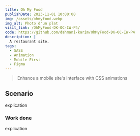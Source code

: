 ```yaml
---
title: Oh My Food
publishDate: 2023-11-01 10:00:00
img: /assets/ohmyfood.webp
img_alt: Photo d'un plat
visit_link: /OhMyFood-DK-OC-IW-P4/
code: https://github.com/dahmani-karim/OhMyFood-DK-OC-IW-P4
description: |
  A restaurant site.
tags:
  - SASS
  - Animation
  - Mobile First
  - Figma
---
```


> Enhance a mobile site's interface with CSS animations

## Scenario

explication 


### Work done

explication